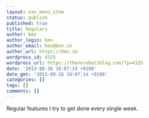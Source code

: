 ```yaml
---
layout: nav_menu_item
status: publish
published: true
title: Regulars
author: ben
author_login: ben
author_email: ben@ben.ie
author_url: https://ben.ie
wordpress_id: 4325
wordpress_url: https://thenorobotsblog.com/?p=4325
date: '2013-08-16 18:07:14 +0100'
date_gmt: '2013-08-16 18:07:14 +0100'
categories: []
tags: []
comments: []
---
```

<p>Regular features I try to get done every single week.</p>
